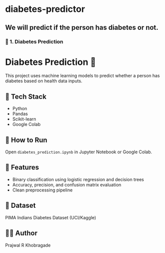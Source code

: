# diabetes-predictor
We will predict if the person has diabetes or not.
---

### 📁 1. **Diabetes Prediction**
# Diabetes Prediction 🔬

This project uses machine learning models to predict whether a person has diabetes based on health data inputs.

## 🔧 Tech Stack
- Python
- Pandas
- Scikit-learn
- Google Colab

## 🚀 How to Run
Open `diabetes_prediction.ipynb` in Jupyter Notebook or Google Colab.

## 📌 Features
- Binary classification using logistic regression and decision trees
- Accuracy, precision, and confusion matrix evaluation
- Clean preprocessing pipeline

## 📁 Dataset
PIMA Indians Diabetes Dataset (UCI/Kaggle)

## 👨‍💻 Author
Prajwal R Khobragade
